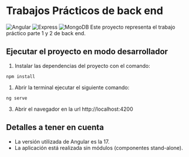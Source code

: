 # Trabajos Prácticos de back end

![Angular](https://media.licdn.com/dms/image/D4E12AQE0LfjV5woZUw/article-inline_image-shrink_1000_1488/0/1700120098469?e=1719446400&v=beta&t=7PMBtoculEwaagGgBFIIvt36VwMiNGAX8MxFW_uQalA)
![Express](https://kinsta.com/wp-content/uploads/2022/04/express-1.png)
![MongoDB](https://upload.wikimedia.org/wikipedia/commons/thumb/9/93/MongoDB_Logo.svg/1200px-MongoDB_Logo.svg.png)
Este proyecto representa el trabajo práctico parte 1 y 2 de back end.

## Ejecutar el proyecto en modo desarrollador

1. Instalar las dependencias del proyecto con el comando:

```
npm install
```

1. Abrir la terminal ejecutar el siguiente comando:

```
ng serve
```

3. Abrir el navegador en la url http://localhost:4200

## Detalles a tener en cuenta

- La versión utilizada de Angular es la 17.
- La aplicación está realizada sin módulos (componentes stand-alone).
